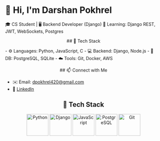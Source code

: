 # 👋 Hi, I'm Darshan Pokhrel
🎓 CS Student | 🖥️ Backend Developer (Django)
🌱 Learning: Django REST, JWT, WebSockets, Postgres

<p align="center"> ## 🔧 Tech Stack </p>
- ⚙️ Languages: Python, JavaScript, C
- 💻 Backend: Django, Node.js
- 🧠 DB: PostgreSQL, SQLite
- ☁️ Tools: Git, Docker, AWS

<p align="center"> ## 📫 Connect with Me </p>

- ✉️ Email: dpokhrel420@gmail.com
- 🔗 [LinkedIn](www.linkedin.com/in/darshan-pokhrel-9073a4292)

<h2 align="center">🚀 Tech Stack</h2>

<p align="center">
  <img src="https://cdn.jsdelivr.net/gh/devicons/devicon/icons/python/python-original.svg" height="70" alt="Python"/>
  <img src="https://cdn.jsdelivr.net/gh/devicons/devicon/icons/django/django-plain.svg" height="70" alt="Django"/>
  <img src="https://cdn.jsdelivr.net/gh/devicons/devicon/icons/javascript/javascript-original.svg" height="70" alt="JavaScript"/>
  <img src="https://cdn.jsdelivr.net/gh/devicons/devicon/icons/postgresql/postgresql-original.svg" height="70" alt="PostgreSQL"/>
  <img src="https://cdn.jsdelivr.net/gh/devicons/devicon/icons/git/git-original.svg" height="70" alt="Git"/>
</p>
